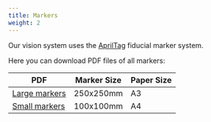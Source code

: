 ```yaml
---
title: Markers
weight: 2
---
```


Our vision system uses the [AprilTag](https://april.eecs.umich.edu/software/apriltag/) fiducial marker system.

Here you can download PDF files of all markers:

| PDF                               | Marker Size | Paper Size |
|-----------------------------------|-------------|------------|
| [Large markers][large-marker-pdf] | 250x250mm   | A3         |
| [Small markers][small-marker-pdf] | 100x100mm   | A4         |

[large-marker-pdf]: /docs/large-tags.pdf
[small-marker-pdf]: /docs/small-tags.pdf
